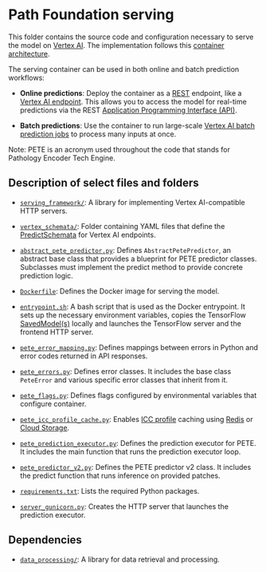 # Path Foundation serving

This folder contains the source code and configuration necessary to serve the
model on
[Vertex AI](https://cloud.google.com/vertex-ai/docs/predictions/use-custom-container).
The implementation follows this
[container architecture](https://developers.google.com/health-ai-developer-foundations/model-serving/container-architecture).

The serving container can be used in both online and batch prediction workflows:

*   **Online predictions**: Deploy the container as a
    [REST](https://en.wikipedia.org/wiki/REST) endpoint, like a
    [Vertex AI endpoint](https://cloud.google.com/vertex-ai/docs/general/deployment).
    This allows you to access the model for real-time predictions via the REST
    [Application Programming Interface (API)](https://developers.google.com/health-ai-developer-foundations/cxr-foundation/serving-api).

*   **Batch predictions**: Use the container to run large-scale
    [Vertex AI batch prediction jobs](https://cloud.google.com/vertex-ai/docs/predictions/get-batch-predictions)
    to process many inputs at once.

Note: PETE is an acronym used throughout the code that stands for Pathology
Encoder Tech Engine.

## Description of select files and folders

*   [`serving_framework/`](./serving_framework): A library for
    implementing Vertex AI-compatible HTTP servers.

*   [`vertex_schemata/`](./vertex_schemata): Folder containing YAML files that
    define the
    [PredictSchemata](https://cloud.google.com/vertex-ai/docs/reference/rest/v1/PredictSchemata)
    for Vertex AI endpoints.

*   [`abstract_pete_predictor.py`](./abstract_pete_predictor.py): Defines
    `AbstractPetePredictor`, an abstract base class that provides a blueprint
    for PETE predictor classes. Subclasses must implement the predict method to
    provide concrete prediction logic.

*   [`Dockerfile`](./Dockerfile): Defines the Docker image for serving the
    model.

*   [`entrypoint.sh`](./entrypoint.sh): A bash script that is used as the Docker
    entrypoint. It sets up the necessary environment variables, copies the
    TensorFlow [SavedModel(s)](https://www.tensorflow.org/guide/saved_model)
    locally and launches the TensorFlow server and the frontend HTTP server.

*   [`pete_error_mapping.py`](./pete_error_mapping.py): Defines mappings between
    errors in Python and error codes returned in API responses.

*   [`pete_errors.py`](./pete_errors.py): Defines error classes. It includes the
    base class `PeteError` and various specific error classes that inherit from
    it.

*   [`pete_flags.py`](./pete_flags.py): Defines flags configured by
    environmental variables that configure container.

*   [`pete_icc_profile_cache.py`](./pete_icc_profile_cache.py): Enables
    [ICC profile](https://en.wikipedia.org/wiki/ICC_profile) caching using
    [Redis](https://redis.io) or
    [Cloud Storage](https://cloud.google.com/storage).

*   [`pete_prediction_executor.py`](./pete_prediction_executor.py): Defines the
    prediction executor for PETE. It includes the main function that runs the
    prediction executor loop.

*   [`pete_predictor_v2.py`](./pete_predictor_v2.py): Defines the PETE predictor
    v2 class. It includes the predict function that runs inference on provided
    patches.

*   [`requirements.txt`](./requirements.txt): Lists the required Python
    packages.

*   [`server_gunicorn.py`](./server_gunicorn.py): Creates the HTTP server that
    launches the prediction executor.

## Dependencies

*   [`data_processing/`](../data_processing): A library for data
    retrieval and processing.
